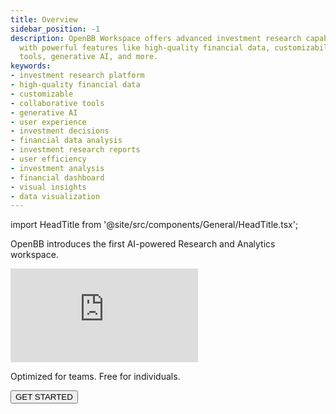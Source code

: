 ```yaml
---
title: Overview
sidebar_position: -1
description: OpenBB Workspace offers advanced investment research capabilities
  with powerful features like high-quality financial data, customizability, collaborative
  tools, generative AI, and more.
keywords:
- investment research platform
- high-quality financial data
- customizable
- collaborative tools
- generative AI
- user experience
- investment decisions
- financial data analysis
- investment research reports
- user efficiency
- investment analysis
- financial dashboard
- visual insights
- data visualization
---
```


import HeadTitle from '@site/src/components/General/HeadTitle.tsx';

<HeadTitle title="OpenBB Workspace Docs" />

OpenBB introduces the first AI-powered Research and Analytics workspace.

<div style={{position: 'relative', paddingBottom: '56.25%', height: '0', overflow: 'hidden', maxWidth: '100%'}}>
    <iframe 
    style={{position: 'absolute', top: '0', left: '0', width: '100%', height: '100%', display: 'block', margin: '0 auto'}} 
    src="https://www.youtube.com/embed/Gll8bRSoyGM?si=X7xpy9yPBaBeEjbg" 
    title="YouTube video player" 
    frameborder="0" 
    allow="accelerometer; autoplay; clipboard-write; encrypted-media; gyroscope; picture-in-picture; web-share" 
    referrerpolicy="strict-origin-when-cross-origin" 
    allowFullScreen></iframe>
</div>

Optimized for teams. Free for individuals.

<div className="flex-grow flex items-center justify-center mt-5">
    <a href="https://pro.openbb.co/register">
        <button
            className="bg-grey-200 hover:bg-grey-400 dark:bg-[#303038] dark:hover:bg-grey-600 text-grey-900 dark:text-grey-200 text-sm font-medium px-4 rounded"
        >
            GET STARTED
        </button>
    </a>
</div>
